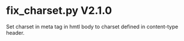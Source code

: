 fix_charset.py V2.1.0
=====================

Set charset in meta tag in hmtl body to charset defined in content-type header.
